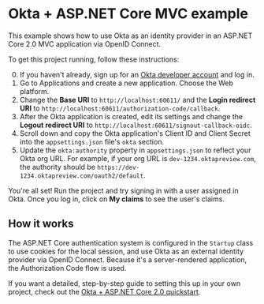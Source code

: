 # Okta + ASP.NET Core MVC example

This example shows how to use Okta as an identity provider in an ASP.NET Core 2.0 MVC application via OpenID Connect.

To get this project running, follow these instructions:

0. If you haven't already, sign up for an [Okta developer account](https://www.okta.com/developer/signup) and log in.
0. Go to Applications and create a new application. Choose the Web platform.
0. Change the **Base URI** to `http://localhost:60611/` and the **Login redirect URI** to `http://localhost:60611/authorization-code/callback`.
0. After the Okta application is created, edit its settings and change the **Logout redirect URI** to `http://localhost:60611/signout-callback-oidc`.
0. Scroll down and copy the Okta application's Client ID and Client Secret into the `appsettings.json` file's `okta` section.
0. Update the `okta:authority` property in `appsettings.json` to reflect your Okta org URL. For example, if your org URL is `dev-1234.oktapreview.com`, the authority should be `https://dev-1234.oktapreview.com/oauth2/default`.

You're all set! Run the project and try signing in with a user assigned in Okta. Once you log in, click on **My claims** to see the user's claims.

## How it works

The ASP.NET Core authentication system is configured in the `Startup` class to use cookies for the local session, and use Okta as an external identity provider via OpenID Connect. Because it's a server-rendered application, the Authorization Code flow is used.

If you want a detailed, step-by-step guide to setting this up in your own project, check out the [Okta + ASP.NET Core 2.0 quickstart](https://developer.okta.com/quickstart/#/okta-sign-in-page/dotnet/aspnetcore).
